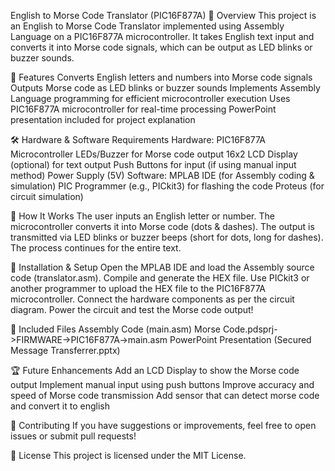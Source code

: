 English to Morse Code Translator (PIC16F877A)
📜 Overview
  This project is an English to Morse Code Translator implemented using Assembly Language on a PIC16F877A microcontroller. 
  It takes English text input and converts it into Morse code signals, which can be output as LED blinks or buzzer sounds.

🚀 Features
  Converts English letters and numbers into Morse code signals
  Outputs Morse code as LED blinks or buzzer sounds
  Implements Assembly Language programming for efficient microcontroller execution
  Uses PIC16F877A microcontroller for real-time processing
  PowerPoint presentation included for project explanation

🛠️ Hardware & Software Requirements
Hardware:
  PIC16F877A Microcontroller
  LEDs/Buzzer for Morse code output
  16x2 LCD Display (optional) for text output
  Push Buttons for input (if using manual input method)
  Power Supply (5V)
Software:
  MPLAB IDE (for Assembly coding & simulation)
  PIC Programmer (e.g., PICkit3) for flashing the code
  Proteus (for circuit simulation)

📌 How It Works
  The user inputs an English letter or number.
  The microcontroller converts it into Morse code (dots & dashes).
  The output is transmitted via LED blinks or buzzer beeps (short for dots, long for dashes).
  The process continues for the entire text.

🔧 Installation & Setup
  Open the MPLAB IDE and load the Assembly source code (translator.asm).
  Compile and generate the HEX file.
  Use PICkit3 or another programmer to upload the HEX file to the PIC16F877A microcontroller.
  Connect the hardware components as per the circuit diagram.
  Power the circuit and test the Morse code output!

📜 Included Files
  Assembly Code (main.asm) Morse Code.pdsprj->FIRMWARE->PIC16F877A->main.asm
  PowerPoint Presentation (Secured Message Transferrer.pptx)

🏆 Future Enhancements
  Add an LCD Display to show the Morse code output
  Implement manual input using push buttons
  Improve accuracy and speed of Morse code transmission
  Add sensor that can detect morse code and convert it to english

🤝 Contributing
  If you have suggestions or improvements, feel free to open issues or submit pull requests!

📜 License
This project is licensed under the MIT License.
